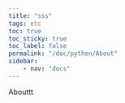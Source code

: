 ```yaml
---
title: "sss"
tags: etc
toc: true
toc_sticky: true
toc_label: false
permalink: "/doc/python/About"
sidebar:
    - nav: "docs"
---
```


Abouttt